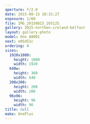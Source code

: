```yaml
---
aperture: f/2.0
date: 2015-08-15 10:31:27
exposure: 1/60
file: IMG_20150815_103125
gallery: 2015-northen-ireland-belfast
layout: gallery-photo
model: One A0001
next: e05d52c
ordering: 0
sizes:
  1920x1080:
    height: 1080
    width: 1920
  640w:
    height: 360
    width: 640
  200x200:
    height: 200
    width: 200
  96x96:
    height: 96
    width: 96
title: null
make: OnePlus
---
```


